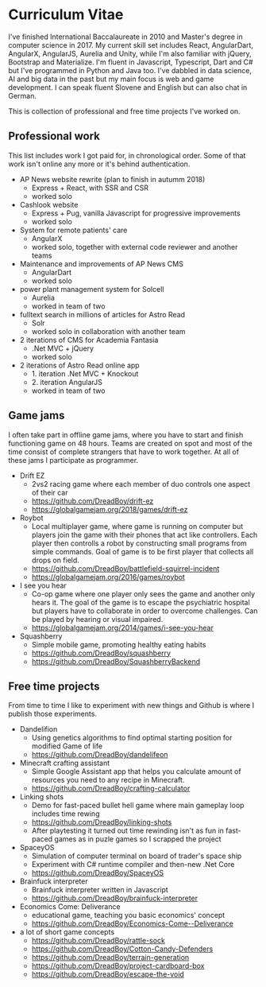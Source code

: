 # Curriculum Vitae
I've finished International Baccalaureate in 2010 and Master's degree in computer science in 2017. My current skill set includes React, AngularDart, AngularX, AngularJS, Aurelia and Unity, while I'm also familiar with jQuery, Bootstrap and Materialize. I'm fluent in Javascript, Typescript, Dart and C# but I've programmed in Python and Java too. I've dabbled in data science, AI and big data in the past but my main focus is web and game development. I can speak fluent Slovene and English but can also chat in German. 

This is collection of professional and free time projects I've worked on. 
## Professional work
This list includes work I got paid for, in chronological order. Some of that work isn't online any more or it's behind authentication.

* AP News website rewrite (plan to finish in autumm 2018)
    * Express + React, with SSR and CSR
    * worked solo
* Cashlook website
    * Express + Pug, vanilla Javascript for progressive improvements
    * worked solo
* System for remote patients' care
    * AngularX
    * worked solo, together with external code reviewer and another teams
* Maintenance and improvements of AP News CMS
    * AngularDart
    * worked solo
* power plant management system for Solcell
    * Aurelia
    * worked in team of two
* fulltext search in millions of articles for Astro Read
    * Solr
    * worked solo in collaboration with another team
* 2 iterations of CMS for Academia Fantasia
    * .Net MVC + jQuery
    * worked solo
* 2 iterations of Astro Read online app
    * 1\. iteration .Net MVC + Knockout
    * 2\. iteration AngularJS
    * worked in team of two

## Game jams
I often take part in offline game jams, where you have to start and finish functioning game on 48 hours. Teams are created on spot and most of the time consist of complete strangers that have to work together. At all of these jams I participate as programmer.

* Drift EZ
    * 2vs2 racing game where each member of duo controls one aspect of their car
    * https://github.com/DreadBoy/drift-ez
    * https://globalgamejam.org/2018/games/drift-ez
* Roybot
    * Local multiplayer game, where game is running on computer but players join the game with their phones that act like controllers. Each player then controlls a robot by constructing small programs from simple commands. Goal of game is to be first player that collects all drops on field.
    * https://github.com/DreadBoy/battlefield-squirrel-incident
    * https://globalgamejam.org/2016/games/roybot
* I see you hear
    * Co-op game where one player only sees the game and another only hears it. The goal of the game is to escape the psychiatric hospital but players have to collaborate in order to overcome challenges. Can be played by hearing or visual impaired.
    * https://globalgamejam.org/2014/games/i-see-you-hear
* Squashberry
    * Simple mobile game, promoting healthy eating habits
    * https://github.com/DreadBoy/squashberry
    * https://github.com/DreadBoy/SquashberryBackend

## Free time projects
From time to time I like to experiment with new things and Github is where I publish those experiments.

* Dandelifion
    * Using genetics algorithms to find optimal starting position for modified Game of life
    * https://github.com/DreadBoy/dandelifeon
* Minecraft crafting assistant
    * Simple Google Assistant app that helps you calculate amount of resources you need to any recipe in Minecraft.
    * https://github.com/DreadBoy/crafting-calculator
* Linking shots
    * Demo for fast-paced bullet hell game where main gameplay loop includes time rewing
    * https://github.com/DreadBoy/linking-shots
    * After playtesting it turned out time rewinding isn't as fun in fast-paced games as in puzle games so I scrapped the project
* SpaceyOS
    * Simulation of computer terminal on board of trader's space ship
    * Experiment with C# runtime compiler and then-new .Net Core
    * https://github.com/DreadBoy/SpaceyOS
* Brainfuck interpreter
    * Brainfuck interpreter written in Javascript
    * https://github.com/DreadBoy/brainfuck-interpreter
* Economics Come: Deliverance
    * educational game, teaching you basic economics' concept
    * https://github.com/DreadBoy/Economics-Come--Deliverance
* a lot of short game concepts
    * https://github.com/DreadBoy/rattle-sock
    * https://github.com/DreadBoy/Cotton-Candy-Defenders
    * https://github.com/DreadBoy/terrain-generation
    * https://github.com/DreadBoy/project-cardboard-box
    * https://github.com/DreadBoy/escape-the-void
